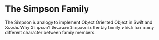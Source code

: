 # The Simpson Family
The Simpson is analogy to implement Object Oriented Object in Swift and Xcode. Why Simpson? Because Simpson is the big family which has many different character between family members.
